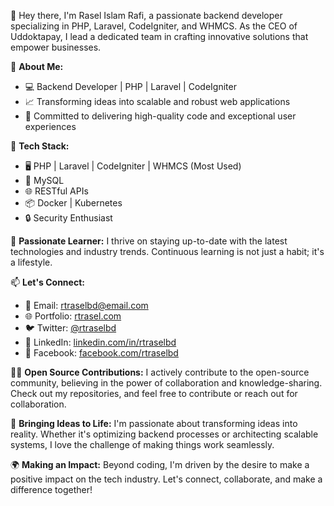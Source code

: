 👋 Hey there, I'm Rasel Islam Rafi, a passionate backend developer specializing in PHP, Laravel, CodeIgniter, and WHMCS. As the CEO of Uddoktapay, I lead a dedicated team in crafting innovative solutions that empower businesses.

🚀 **About Me:**
- 💻 Backend Developer | PHP | Laravel | CodeIgniter
- 📈 Transforming ideas into scalable and robust web applications
- 🌟 Committed to delivering high-quality code and exceptional user experiences

🔧 **Tech Stack:**
- 🖥️ PHP | Laravel | CodeIgniter | WHMCS (Most Used)
- 🚀 MySQL
- 🌐 RESTful APIs
- 📦 Docker | Kubernetes
- 🔒 Security Enthusiast

🌱 **Passionate Learner:**
I thrive on staying up-to-date with the latest technologies and industry trends. Continuous learning is not just a habit; it's a lifestyle.

📫 **Let's Connect:**
- 📧 Email: [rtraselbd@email.com](mailto:rtraselbd@email.com)
- 🌐 Portfolio: [rtrasel.com](https://rtrasel.com)
- 🐦 Twitter: [@rtraselbd](https://twitter.com/rtraselbd)
- 💼 LinkedIn: [linkedin.com/in/rtraselbd](https://linkedin.com/in/rtraselbd)
- 📘 Facebook: [facebook.com/rtraselbd](https://facebook.com/rtraselbd)

👨‍💻 **Open Source Contributions:**
I actively contribute to the open-source community, believing in the power of collaboration and knowledge-sharing. Check out my repositories, and feel free to contribute or reach out for collaboration.

🌟 **Bringing Ideas to Life:**
I'm passionate about transforming ideas into reality. Whether it's optimizing backend processes or architecting scalable systems, I love the challenge of making things work seamlessly.

🌍 **Making an Impact:**
Beyond coding, I'm driven by the desire to make a positive impact on the tech industry. Let's connect, collaborate, and make a difference together!
